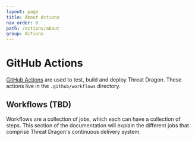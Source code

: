```yaml
---
layout: page
title: About Actions
nav_order: 0
path: /actions/about
group: Actions
---
```

# GitHub Actions

[GitHub Actions](https://docs.github.com/en/actions/reference) are used to test, build and deploy Threat Dragon.
These actions live in the `.github/workflows` directory.

## Workflows (TBD)
Workflows are a collection of jobs, which each can have a collection of steps.
This section of the documentation will explain the different jobs that comprise Threat Dragon's continuous delivery system.
